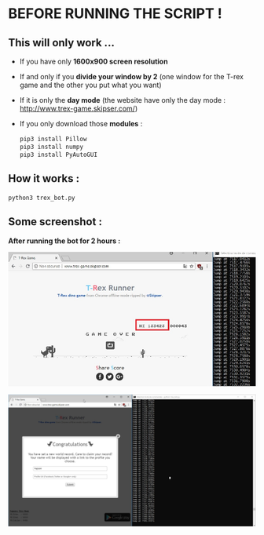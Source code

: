 # BEFORE RUNNING THE SCRIPT !

## This will only work ...

- If you have only **1600x900 screen resolution**
- If and only if you **divide your window by 2** (one window for the T-rex game and the other you put what you want)
- If it is only the **day mode** (the website have only the day mode : http://www.trex-game.skipser.com/) 
- If you only download those **modules** : 

  ```
  pip3 install Pillow
  pip3 install numpy
  pip3 install PyAutoGUI
  ```

## How it works : 

```
python3 trex_bot.py
```

## Some screenshot : 

**After running the bot for 2 hours :**

![best-score](imgs/best-score.jpg)

![congratulation](imgs/congratulation.jpg)
